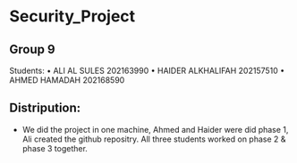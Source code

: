# Security_Project

## Group 9
Students:
•	ALI AL SULES           202163990
•	HAIDER ALKHALIFAH      202157510
•	AHMED HAMADAH  	       202168590

## Distripution:
- We did the project in one machine, Ahmed and Haider were did phase 1, Ali created the github repositry. All three students worked on phase 2 & phase 3 together.